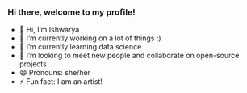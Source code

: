 ### Hi there, welcome to my profile!
- 👋 Hi, I’m Ishwarya
- 🔭 I’m currently working on a lot of things :)
- 🌱 I’m currently learning data science
- 👯 I’m looking to meet new people and collaborate on open-source projects
- 😄 Pronouns: she/her
- ⚡ Fun fact: I am an artist!

